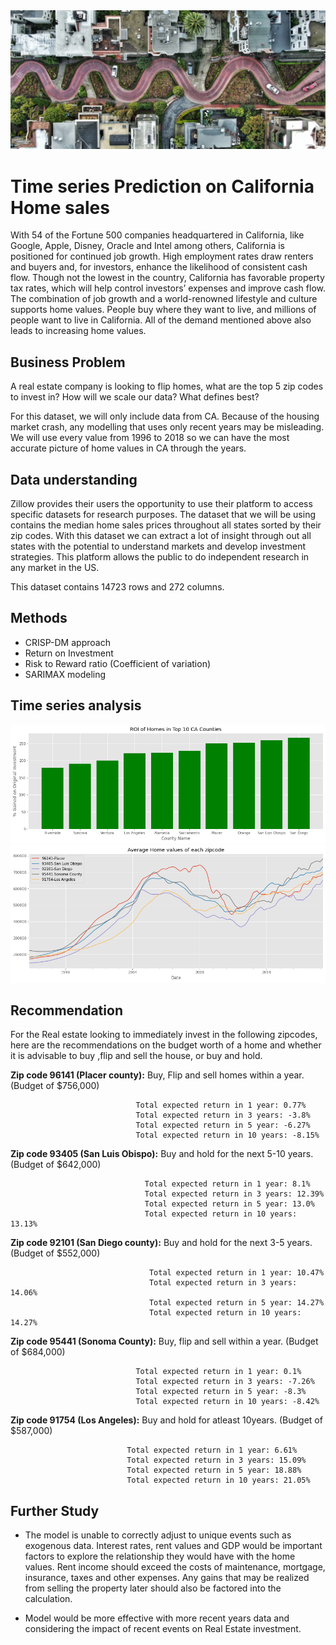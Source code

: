 <img src='https://raw.githubusercontent.com/Milenaafeworki/Time-Series-prediction/main/images/SF.jpg'>

# Time series Prediction on California Home sales

With 54 of the Fortune 500 companies headquartered in California, like Google, Apple, Disney, Oracle and Intel among others, California is positioned for continued job growth. High employment rates draw renters and buyers and, for investors, enhance the likelihood of consistent cash flow. Though not the lowest in the country, California has favorable property tax rates, which will help control investors’ expenses and improve cash flow. The combination of job growth and a world-renowned lifestyle and culture supports home values. People buy where they want to live, and millions of people want to live in California. All of the demand mentioned above also leads to increasing home values.


## Business Problem

A real estate company is looking to flip homes, what are the top 5 zip codes to invest in? How will we scale our data? What defines best?

For this dataset, we will only include data from CA. Because of the housing market crash, any modelling that uses only recent years may be misleading. We will use every value from 1996 to 2018 so we can have the most accurate picture of home values in CA through the years.


## Data understanding

Zillow provides their users the opportunity to use their platform to access specific datasets for research purposes. The dataset that we will be using contains the median home sales prices throughout all states sorted by their zip codes. With this dataset we can extract a lot of insight through out all states with the potential to understand markets and develop investment strategies. This platform allows the public to do independent research in any market in the US.

This dataset contains 14723 rows and 272 columns.

## Methods

- CRISP-DM approach
- Return on Investment
- Risk to Reward ratio (Coefficient of variation)
- SARIMAX modeling
 
## Time series analysis

<img src='https://raw.githubusercontent.com/Milenaafeworki/Time-Series-prediction/main/images/ROI.png'>

<img src='https://raw.githubusercontent.com/Milenaafeworki/Time-Series-prediction/main/images/zip%20home%20value.png'>

## Recommendation
For the Real estate looking to immediately invest in the following zipcodes, here are the recommendations on the budget worth of a home and whether it is advisable to buy ,flip and sell the house, or buy and hold.


**Zip code 96141 (Placer county):** Buy, Flip and sell homes within a year. (Budget of $756,000)

                                
                                Total expected return in 1 year: 0.77%
                                Total expected return in 3 years: -3.8%                                
                                Total expected return in 5 year: -6.27%                                
                                Total expected return in 10 years: -8.15%
                                
                                
**Zip code 93405 (San Luis Obispo):** Buy and hold for the next 5-10 years. (Budget of $642,000)

                                  Total expected return in 1 year: 8.1%
                                  Total expected return in 3 years: 12.39%          
                                  Total expected return in 5 year: 13.0%
                                  Total expected return in 10 years: 13.13% 
                                  
                                  
**Zip code 92101 (San Diego county):** Buy and hold for the next 3-5 years. (Budget of $552,000)

                                   Total expected return in 1 year: 10.47%
                                   Total expected return in 3 years: 14.06%
                                   Total expected return in 5 year: 14.27%
                                   Total expected return in 10 years: 14.27%

                            
**Zip code 95441 (Sonoma County):** Buy, flip and sell within a year. (Budget of $684,000)

                                Total expected return in 1 year: 0.1%
                                Total expected return in 3 years: -7.26%
                                Total expected return in 5 year: -8.3%
                                Total expected return in 10 years: -8.42%
                                
**Zip code 91754 (Los Angeles):** Buy and hold for atleast 10years. (Budget of $587,000)

                              Total expected return in 1 year: 6.61%
                              Total expected return in 3 years: 15.09%
                              Total expected return in 5 year: 18.88%
                              Total expected return in 10 years: 21.05%

       
## Further Study

- The model is unable to correctly adjust to unique events such as exogenous data. Interest rates, rent values and GDP would be important factors to explore the relationship they would have with the home values. Rent income should exceed the costs of maintenance, mortgage, insurance, taxes and other expenses. Any gains that may be realized from selling the property later should also be factored into the calculation.


- Model would be more effective with more recent years data and considering the impact of recent events on Real Estate investment.
